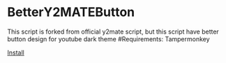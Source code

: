 # BetterY2MATEButton
This script is forked from official y2mate script, but this script have better button design for youtube dark theme
#Requirements: Tampermonkey

<a href="https://nibirugamer.dev/public_files/betterY2MATEdownloadbutton.user.js" target="_blank">Install</a>
